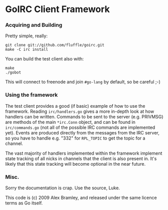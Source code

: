 GoIRC Client Framework
======================

### Acquiring and Building

Pretty simple, really:

	git clone git://github.com/fluffle/goirc.git
	make -C irc install

You can build the test client also with:

	make
	./gobot

This will connect to freenode and join `#go-lang` by default, so be careful ;-)

### Using the framework

The test client provides a good (if basic) example of how to use the framework.
Reading `irc/handlers.go` gives a more in-depth look at how handlers can be
written. Commands to be sent to the server (e.g. PRIVMSG) are methods of the
main `*irc.Conn` object, and can be found in `irc/commands.go` (not all of the
possible IRC commands are implemented yet). Events are produced directly from
the messages from the IRC server, so you have to handle e.g. "332" for
`RPL_TOPIC` to get the topic for a channel.

The vast majority of handlers implemented within the framework implement state
tracking of all nicks in channels that the client is also present in. It's
likely that this state tracking will become optional in the near future.

### Misc.

Sorry the documentation is crap. Use the source, Luke.

This code is (c) 2009 Alex Bramley, and released under the same licence terms
as Go itself.
